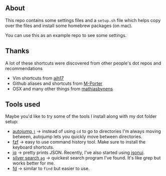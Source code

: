 About
---------

This repo contains some settings files and a `setup.sh` file which helps
copy over the files and install some homebrew packages (on mac).

You can use this as an example repo to see some settings.

Thanks
-------

A lot of these shortcuts were discovered from other people's dot repos and recommendations

- Vim shortcuts from [ajh17](https://github.com/ajh17)
- Github aliases and shortcuts from [M-Porter](https://github.com/M-Porter)
- OSX and many other things from [mathiasbynens](https://github.com/mathiasbynens/dotfiles)


Tools used
----------

Maybe you'd like to try some of the tools I install along with my dot folder setup:

- [autojump `j`](https://github.com/wting/autojump) -> instead of using `cd` to go to directories I'm always moving between, autojump lets you quickly move between directories.
- [fzf](https://github.com/junegunn/fzf) -> easy to use command history tool. Make sure to install the keyboard shortcuts.
- [jq](https://stedolan.github.io/jq/) -> pretty prints JSON. Recently, I've also started using [jsonui](https://github.com/gulyasm/jsonui).
- [silver search `ag`](https://github.com/ggreer/the_silver_searcher) -> quickest search program I've found. It's like grep but works better for me.
- [fd](https://github.com/sharkdp/fd) -> similar to `find` but easier to use.

